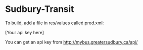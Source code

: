 # Sudbury-Transit

To build, add a file in res/values called prod.xml:

<?xml version="1.0" encoding="utf-8"?>
<resources>
    <string name="mybus_api_key">[Your api key here]</string>
</resources>

You can get an api key from http://mybus.greatersudbury.ca/api/
